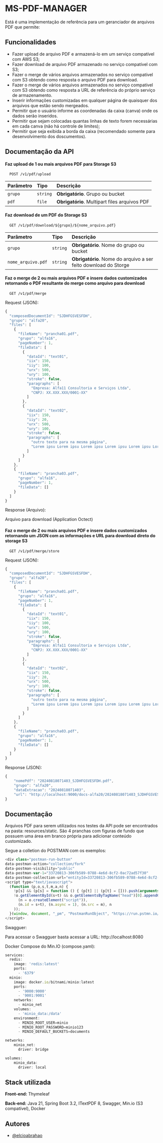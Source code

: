 
# MS-PDF-MANAGER

Está é uma implementação de referência para um geranciador de arquivos PDF que permite:




## Funcionalidades

- Fazer upload de arquivo PDF e armazená-lo em um serviço compatível com AWS S3;
- Fazer download de arquivo PDF armazenado no serviço compatível com S3;
- Fazer o merge de vários arquivos armazenados no serviço compatível com S3 obtendo como resposta o arquivo PDF para download.
- Fazer o merge de vários arquivos armazenados no serviço compatível com S3 obtendo como resposta a URL de referência do próprio serviço de armazenamento.
- Inserir informações customizadas em qualquer página de quaisquer dos arquivos que estão sendo mergeados.
- Permitir que o usuário informe as coordenadas da caixa (canva) onde os dados serão inseridos.
- Permitir que sejam colocadas quantas linhas de texto forem necessárias em cada canva (não há controle de limites);
- Permitir que seja exibida a borda da caixa (recomendado somente para desenvolvimento dos doscumentos).







## Documentação da API

#### Faz upload de 1 ou mais arquivos PDF para Storage S3

```http
  POST /v1/pdf/upload
```

| Parâmetro   | Tipo       | Descrição                           |
| :---------- | :--------- | :---------------------------------- |
| `grupo` | `string` | **Obrigatório**. Grupo ou bucket |
| `pdf` | `file` | **Obrigatório**. Multipart files arquivos PDF |

#### Faz download de um PDF do Storage S3

```http
  GET /v1/pdf/download/${grupo}/${nome_arquivo.pdf}
```

| Parâmetro   | Tipo       | Descrição                                   |
| :---------- | :--------- | :------------------------------------------ |
| `grupo`      | `string` | **Obrigatório**. Nome do grupo ou bucket |
| `nome_arquivo.pdf`      | `string` | **Obrigatório**. Nome do arquivo a ser feito download do Storge |

#### Faz o merge de 2 ou mais arquivos PDF e insere dados customizados retornando o PDF resultante do merge como arquivo para download

```http
  GET /v1/pdf/merge
```

Request (JSON):

```javascript
{
  "composedDocumentId": "SJDHFGSVESFDH",
  "grupo": "alfa20",
  "files": [
    {
      "fileName": "prancha01.pdf",
      "grupo": "alfa16",
      "pageNumber": 1,
      "fileData": [
        {
          "dataId": "text01",
          "iix": 150,
          "iiy": 100,
          "urx": 500,
          "ury": 100,
          "stroke": false,
          "paragraphs": [
            "Empresa: Alfa11 Consultoria e Serviços Ltda",
            "CNPJ: XX.XXX.XXX/0001-XX"
          ]
        },
        {
          "dataId": "text02",
          "iix": 150,
          "iiy": 20,
          "urx": 500,
          "ury": 100,
          "stroke": false,
          "paragraphs": [
            "outro texto para na mesma página",
            "Lorem ipsu Lorem ipsu Lorem ipsu Lorem ipsu Lorem ipsu Lorem ipsu Lorem ipsu Lorem ipsu Lorem ipsu "
          ]
        }
      ]
    },
    {
      "fileName": "prancha03.pdf",
      "grupo": "alfa16",
      "pageNumber": 1,
      "fileData": []
    }
  ]
}
```

Response (Arquivo):

Arquivo para download (Application Octect)

#### Faz o merge de 2 ou mais arquivos PDF e insere dados customizados retornando um JSON com as informações e URL para download direto do storage S3

```http
  GET /v1/pdf/merge/store
```

Request (JSON):

```javascript
{
  "composedDocumentId": "SJDHFGSVESFDH",
  "grupo": "alfa20",
  "files": [
    {
      "fileName": "prancha01.pdf",
      "grupo": "alfa16",
      "pageNumber": 1,
      "fileData": [
        {
          "dataId": "text01",
          "iix": 150,
          "iiy": 100,
          "urx": 500,
          "ury": 100,
          "stroke": false,
          "paragraphs": [
            "Empresa: Alfa11 Consultoria e Serviços Ltda",
            "CNPJ: XX.XXX.XXX/0001-XX"
          ]
        },
        {
          "dataId": "text02",
          "iix": 150,
          "iiy": 20,
          "urx": 500,
          "ury": 100,
          "stroke": false,
          "paragraphs": [
            "outro texto para na mesma página",
            "Lorem ipsu Lorem ipsu Lorem ipsu Lorem ipsu Lorem ipsu Lorem ipsu Lorem ipsu Lorem ipsu Lorem ipsu "
          ]
        }
      ]
    },
    {
      "fileName": "prancha03.pdf",
      "grupo": "alfa16",
      "pageNumber": 1,
      "fileData": []
    }
  ]
}
```

Response (JSON):

```javascript
{
    "nomePdf": "20240818071403_SJDHFGSVESFDH.pdf",
    "grupo": "alfa20",
    "dataExtracao": "20240818071403",
    "url": "http://localhost:9000/docs-alfa20/20240818071403_SJDHFGSVESFDH.pdf?response-content-disposition=attachment%253B%2Bfilename%253D%2522null%2522&X-Amz-Algorithm=AWS4-HMAC-SHA256&X-Amz-Credential=minio%2F20240818%2Fus-east-1%2Fs3%2Faws4_request&X-Amz-Date=20240818T221403Z&X-Amz-Expires=3600&X-Amz-SignedHeaders=host&X-Amz-Signature=f5404cb6cdbdc98e6059325f52c956e673892a2891e92526d112f744d5231292"
}
```
## Documentação

Arquivos PDF para serem utilizados nos testes da API pode ser encontrados na pasta: resources/static. São 4 pranchas com figuras de fundo que possuem uma área em branco própria para adicionar conteúdo customizado.

Segue a colletion do POSTMAN com os exemplos:

```javascript
<div class="postman-run-button"
data-postman-action="collection/fork"
data-postman-visibility="public"
data-postman-var-1="33720813-306fb589-0788-4e6d-8cf2-0ac72ad57f30"
data-postman-collection-url="entityId=33720813-306fb589-0788-4e6d-8cf2-0ac72ad57f30&entityType=collection&workspaceId=1795e8cb-8d2e-42fb-bf61-4a91350a1139"></div>
<script type="text/javascript">
  (function (p,o,s,t,m,a,n) {
    !p[s] && (p[s] = function () { (p[t] || (p[t] = [])).push(arguments); });
    !o.getElementById(s+t) && o.getElementsByTagName("head")[0].appendChild((
      (n = o.createElement("script")),
      (n.id = s+t), (n.async = 1), (n.src = m), n
    ));
  }(window, document, "_pm", "PostmanRunObject", "https://run.pstmn.io/button.js"));
</script>
```

Swagguer:

Para acessar o Swagguer basta acessar a URL:
http://localhost:8080


Docker Compose do Min.IO (compose.yaml):

```javascript
services:
  redis:
    image: 'redis:latest'
    ports:
      - '6379'
  minio:
    image: docker.io/bitnami/minio:latest
    ports:
      - '9000:9000'
      - '9001:9001'
    networks:
      - minio_net
    volumes:
      - 'minio_data:/data'
    environment:
      - MINIO_ROOT_USER=minio
      - MINIO_ROOT_PASSWORD=minio123
      - MINIO_DEFAULT_BUCKETS=documents

networks:
    minio_net:
      driver: bridge

volumes:
    minio_data:
      driver: local

```
## Stack utilizada

**Front-end:** Thymeleaf

**Back-end:** Java 21, Spring Boot 3.2, ITextPDF 8, Swagger, Min.io (S3 compatível), Docker


## Autores

- [@elcioabrahao](https://www.github.com/elcioabrahao)


